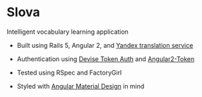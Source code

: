 # Slova

Intelligent vocabulary learning application 

* Built using Rails 5, Angular 2, and [Yandex translation service](https://tech.yandex.ru/translate/?ncrnd=2618)

* Authentication using [Devise Token Auth](https://github.com/lynndylanhurley/devise_token_auth) and [Angular2-Token](https://github.com/neroniaky/angular2-token)

* Tested using RSpec and FactoryGirl

* Styled with [Angular Material Design](https://github.com/angular/material2) in mind


